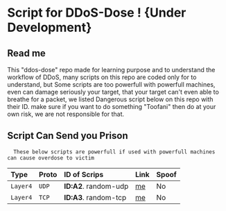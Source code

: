 
# Script for DDoS-Dose ! {Under Development}


## Read me

This "ddos-dose" repo made for learning purpose and to understand the workflow of DDoS, many scripts on this repo are coded only for to understand, but Some scripts are too powerfull with powerfull machines, even can damage seriously your target, that your target can't even able to breathe for a packet, we listed Dangerous script below on this repo with their ID. make sure if you want to do something "Toofani" then do at your own risk, we are not responsible for that.



## Script Can Send you Prison
```
  These below scripts are powerfull if used with powerfull machines can cause overdose to victim
```

| Type      | Proto    | ID of Scrips                      | Link | Spoof |
| :-------- | :------- | :-------------------------------- | :--- | :---  |
| `Layer4`  | `UDP`    | **ID:A2**. random-udp             |  [me](https://github.com/cyberceros/ddos-dose/tree/main/Layer4/UDP/random-udp%20%7C%20ID:A2)    | No    |
| `Layer4`  | `TCP`    | **ID:A3**. random-tcp             |  [me](https://github.com/cyberceros/ddos-dose/tree/main/Layer4/TCP/random-tcp%20%7C%20ID:A3)    | No    |
